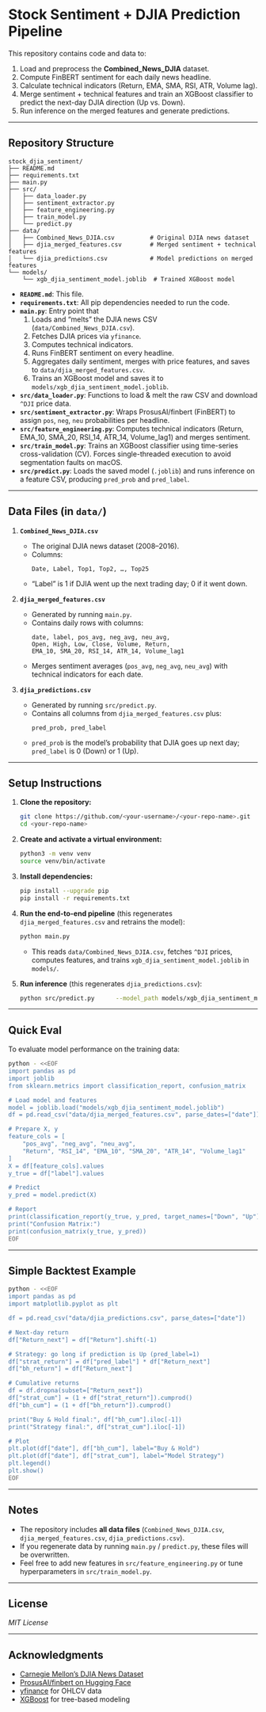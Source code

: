 # Stock Sentiment + DJIA Prediction Pipeline

This repository contains code and data to:
1. Load and preprocess the **Combined_News_DJIA** dataset.
2. Compute FinBERT sentiment for each daily news headline.
3. Calculate technical indicators (Return, EMA, SMA, RSI, ATR, Volume lag).
4. Merge sentiment + technical features and train an XGBoost classifier to predict the next-day DJIA direction (Up vs. Down).
5. Run inference on the merged features and generate predictions.

---

## Repository Structure

```
stock_djia_sentiment/
├── README.md
├── requirements.txt
├── main.py
├── src/
│   ├── data_loader.py
│   ├── sentiment_extractor.py
│   ├── feature_engineering.py
│   ├── train_model.py
│   └── predict.py
├── data/
│   ├── Combined_News_DJIA.csv          # Original DJIA news dataset
│   ├── djia_merged_features.csv        # Merged sentiment + technical features
│   └── djia_predictions.csv            # Model predictions on merged features
└── models/
    └── xgb_djia_sentiment_model.joblib  # Trained XGBoost model
```

- **`README.md`**: This file.
- **`requirements.txt`**: All pip dependencies needed to run the code.
- **`main.py`**: Entry point that
  1. Loads and “melts” the DJIA news CSV (`data/Combined_News_DJIA.csv`).
  2. Fetches DJIA prices via `yfinance`.
  3. Computes technical indicators.
  4. Runs FinBERT sentiment on every headline.
  5. Aggregates daily sentiment, merges with price features, and saves to `data/djia_merged_features.csv`.
  6. Trains an XGBoost model and saves it to `models/xgb_djia_sentiment_model.joblib`.
- **`src/data_loader.py`**: Functions to load & melt the raw CSV and download `^DJI` price data.
- **`src/sentiment_extractor.py`**: Wraps ProsusAI/finbert (FinBERT) to assign `pos`, `neg`, `neu` probabilities per headline.
- **`src/feature_engineering.py`**: Computes technical indicators (Return, EMA_10, SMA_20, RSI_14, ATR_14, Volume_lag1) and merges sentiment.
- **`src/train_model.py`**: Trains an XGBoost classifier using time-series cross-validation (CV). Forces single-threaded execution to avoid segmentation faults on macOS.
- **`src/predict.py`**: Loads the saved model (`.joblib`) and runs inference on a feature CSV, producing `pred_prob` and `pred_label`.

---

## Data Files (in `data/`)

1. **`Combined_News_DJIA.csv`**  
   - The original DJIA news dataset (2008–2016).  
   - Columns:  
     ```
     Date, Label, Top1, Top2, …, Top25
     ```  
   - “Label” is 1 if DJIA went up the next trading day; 0 if it went down.

2. **`djia_merged_features.csv`**  
   - Generated by running `main.py`.  
   - Contains daily rows with columns:  
     ```
     date, label, pos_avg, neg_avg, neu_avg,
     Open, High, Low, Close, Volume, Return,
     EMA_10, SMA_20, RSI_14, ATR_14, Volume_lag1
     ```
   - Merges sentiment averages (`pos_avg`, `neg_avg`, `neu_avg`) with technical indicators for each date.

3. **`djia_predictions.csv`**  
   - Generated by running `src/predict.py`.  
   - Contains all columns from `djia_merged_features.csv` plus:  
     ```
     pred_prob, pred_label
     ```
   - `pred_prob` is the model’s probability that DJIA goes up next day; `pred_label` is 0 (Down) or 1 (Up).

---

## Setup Instructions

1. **Clone the repository:**
   ```bash
   git clone https://github.com/<your-username>/<your-repo-name>.git
   cd <your-repo-name>
   ```

2. **Create and activate a virtual environment:**
   ```bash
   python3 -m venv venv
   source venv/bin/activate
   ```

3. **Install dependencies:**
   ```bash
   pip install --upgrade pip
   pip install -r requirements.txt
   ```

4. **Run the end-to-end pipeline** (this regenerates `djia_merged_features.csv` and retrains the model):
   ```bash
   python main.py
   ```
   - This reads `data/Combined_News_DJIA.csv`, fetches `^DJI` prices, computes features, and trains `xgb_djia_sentiment_model.joblib` in `models/`.

5. **Run inference** (this regenerates `djia_predictions.csv`):
   ```bash
   python src/predict.py      --model_path models/xgb_djia_sentiment_model.joblib      --features_csv data/djia_merged_features.csv      --output_csv data/djia_predictions.csv
   ```

---

## Quick Eval

To evaluate model performance on the training data:

```bash
python - <<EOF
import pandas as pd
import joblib
from sklearn.metrics import classification_report, confusion_matrix

# Load model and features
model = joblib.load("models/xgb_djia_sentiment_model.joblib")
df = pd.read_csv("data/djia_merged_features.csv", parse_dates=["date"])

# Prepare X, y
feature_cols = [
    "pos_avg", "neg_avg", "neu_avg",
    "Return", "RSI_14", "EMA_10", "SMA_20", "ATR_14", "Volume_lag1"
]
X = df[feature_cols].values
y_true = df["label"].values

# Predict
y_pred = model.predict(X)

# Report
print(classification_report(y_true, y_pred, target_names=["Down", "Up"]))
print("Confusion Matrix:")
print(confusion_matrix(y_true, y_pred))
EOF
```

---

## Simple Backtest Example

```bash
python - <<EOF
import pandas as pd
import matplotlib.pyplot as plt

df = pd.read_csv("data/djia_predictions.csv", parse_dates=["date"])

# Next-day return
df["Return_next"] = df["Return"].shift(-1)

# Strategy: go long if prediction is Up (pred_label=1)
df["strat_return"] = df["pred_label"] * df["Return_next"]
df["bh_return"] = df["Return_next"]

# Cumulative returns
df = df.dropna(subset=["Return_next"])
df["strat_cum"] = (1 + df["strat_return"]).cumprod()
df["bh_cum"] = (1 + df["bh_return"]).cumprod()

print("Buy & Hold final:", df["bh_cum"].iloc[-1])
print("Strategy final:", df["strat_cum"].iloc[-1])

# Plot
plt.plot(df["date"], df["bh_cum"], label="Buy & Hold")
plt.plot(df["date"], df["strat_cum"], label="Model Strategy")
plt.legend()
plt.show()
EOF
```

---

## Notes

- The repository includes **all data files** (`Combined_News_DJIA.csv`, `djia_merged_features.csv`, `djia_predictions.csv`).  
- If you regenerate data by running `main.py` / `predict.py`, these files will be overwritten.  
- Feel free to add new features in `src/feature_engineering.py` or tune hyperparameters in `src/train_model.py`.

---

## License

*MIT License*

---

## Acknowledgments

- [Carnegie Mellon’s DJIA News Dataset](https://www.kaggle.com/datasets/aaron7sun/stocknews)  
- [ProsusAI/finbert on Hugging Face](https://huggingface.co/ProsusAI/finbert)  
- [yfinance](https://github.com/ranaroussi/yfinance) for OHLCV data  
- [XGBoost](https://github.com/dmlc/xgboost) for tree-based modeling
